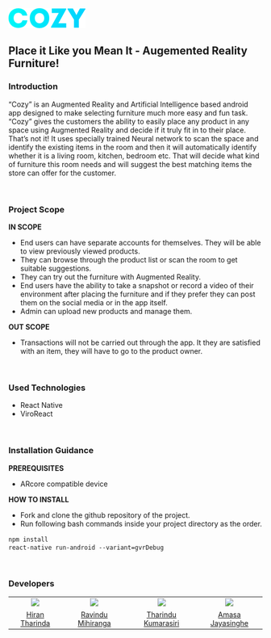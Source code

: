 ![COZY](./assets/header.png)
## Place it Like you Mean It - Augemented Reality Furniture!

### Introduction
“Cozy” is an Augmented Reality and Artificial Intelligence based android app designed to make selecting furniture much more easy and fun task. “Cozy” gives the customers the ability to easily place any product in any space using Augmented Reality and decide if it truly fit in to their place.
That’s not it! It uses specially trained Neural network to scan the space and identify the existing items in the room and then it will automatically identify whether it is a living room, kitchen, bedroom etc. That will decide what kind of furniture this room needs and will suggest the best matching items the store can offer for the customer.

<br>

### Project Scope

**IN SCOPE**
- End users can have separate accounts  for themselves. They will be able to view previously viewed products.
- They can browse through the product list or scan the room to get  suitable suggestions.
- They can try out the furniture with Augmented Reality.
- End users have the ability to take a snapshot or record a video of their environment after placing the furniture and if they prefer they can post them on the social media or in the app     itself.
- Admin can upload new products and manage them.

**OUT SCOPE**
- Transactions will not be carried out through the app. It they are satisfied with an item, they will have to go to the product owner.


<br>

### Used Technologies

- React Native
- ViroReact

<br>

### Installation Guidance

**PREREQUISITES**

- ARcore compatible device


**HOW TO INSTALL**

- Fork and clone the github repository of the project.
- Run following bash commands inside your project directory as the order.

```console
npm install
react-native run-android --variant=gvrDebug
```

<br>

### Developers
<table>
<tr>
<td align="center"><img src="https://avatars3.githubusercontent.com/u/40149373?s=460&v=4" width=200></td>
<td align="center"><img src="https://avatars2.githubusercontent.com/u/25360196?s=400&v=4" width=200></td>
<td align="center"><img src="https://avatars3.githubusercontent.com/u/39773857?s=400&v=4" width=200></td>
<td align="center"><img src="https://www.facebook.com/photo.php?fbid=1273549419451705&set=pob.100008093432910&type=3" width=200></td>
</tr>
<tr>

<td align="center"><a href="https://github.com/HiranTharinda">Hiran Tharinda</a></td>
<td align="center"><a href="https://github.com/rmihiranga">Ravindu Mihiranga</a></td>
<td align="center"><a href="https://github.com/tharindukumarasiri">Tharindu Kumarasiri</a></td>
<td align="center"><a href="https://github.com/HiranTharinda">Amasa Jayasinghe</a></td>


</tr>
</table>

<br>


<br>

